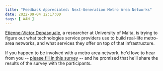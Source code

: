 ```yaml
---
title: "Feedback Appreciated: Next-Generation Metro Area Networks"
date: 2022-09-04 12:17:00
tags: [ WAN ]
---
```

[Etienne-Victor Depasquale](https://www.um.edu.mt/profile/etiennedepasquale), a researcher at University of Malta, is trying to figure out what technologies service providers use to build real-life metro-area networks, and what services they offer on top of that infrastructure.

If you happen to be involved with a metro area network, he'd love to hear from you -- [please fill in this survey](https://docs.google.com/forms/d/e/1FAIpQLScCKLr82hwoJSYUP4AuWHz2TgDjD3q_ezkbafPWZC8K_q9JGA/viewform) -- and he promised that he'll share the results of the survey with the participants.
